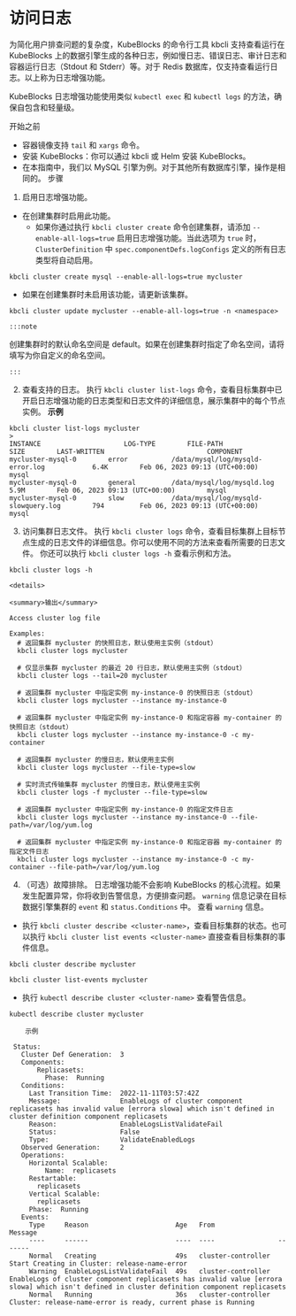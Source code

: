 # 访问日志

为简化用户排查问题的复杂度，KubeBlocks 的命令行工具 kbcli 支持查看运行在 KubeBlocks 上的数据引擎生成的各种日志，例如慢日志、错误日志、审计日志和容器运行日志（Stdout 和 Stderr）等。对于 Redis 数据库，仅支持查看运行日志。以上称为日志增强功能。

KubeBlocks 日志增强功能使用类似 `kubectl exec` 和 `kubectl logs` 的方法，确保自包含和轻量级。

开始之前
- 容器镜像支持 `tail` 和 `xargs` 命令。
- 安装 KubeBlocks：你可以通过 kbcli 或 Helm 安装 KubeBlocks。
- 在本指南中，我们以 MySQL 引擎为例。对于其他所有数据库引擎，操作是相同的。
步骤
1. 启用日志增强功能。
  - 在创建集群时启用此功能。
    - 如果你通过执行 `kbcli cluster create` 命令创建集群，请添加 `--enable-all-logs=true` 启用日志增强功能。当此选项为 `true` 时，`ClusterDefinition` 中 `spec.componentDefs.logConfigs` 定义的所有日志类型将自动启用。
```
kbcli cluster create mysql --enable-all-logs=true mycluster
```
  - 如果在创建集群时未启用该功能，请更新该集群。
```
kbcli cluster update mycluster --enable-all-logs=true -n <namespace>
```
    :::note

创建集群时的默认命名空间是 default。如果在创建集群时指定了命名空间，请将 <namespace> 填写为你自定义的命名空间。

    :::

2. 查看支持的日志。
执行 `kbcli cluster list-logs` 命令，查看目标集群中已开启日志增强功能的日志类型和日志文件的详细信息，展示集群中的每个节点实例。
   **示例**
```
kbcli cluster list-logs mycluster
>
INSTANCE                     LOG-TYPE        FILE-PATH                                   SIZE        LAST-WRITTEN                          COMPONENT
mycluster-mysql-0        error           /data/mysql/log/mysqld-error.log            6.4K        Feb 06, 2023 09:13 (UTC+00:00)        mysql
mycluster-mysql-0        general         /data/mysql/log/mysqld.log                  5.9M        Feb 06, 2023 09:13 (UTC+00:00)        mysql
mycluster-mysql-0        slow            /data/mysql/log/mysqld-slowquery.log        794         Feb 06, 2023 09:13 (UTC+00:00)        mysql       
```
3. 访问集群日志文件。
执行 `kbcli cluster logs` 命令，查看目标集群上目标节点生成的日志文件的详细信息。你可以使用不同的方法来查看所需要的日志文件。
你还可以执行 `kbcli cluster logs -h` 查看示例和方法。
```
kbcli cluster logs -h
```
    <details>

    <summary>输出</summary>

```
Access cluster log file

Examples:
  # 返回集群 mycluster 的快照日志，默认使用主实例（stdout）
  kbcli cluster logs mycluster

  # 仅显示集群 mycluster 的最近 20 行日志，默认使用主实例（stdout）
  kbcli cluster logs --tail=20 mycluster

  # 返回集群 mycluster 中指定实例 my-instance-0 的快照日志（stdout）
  kbcli cluster logs mycluster --instance my-instance-0

  # 返回集群 mycluster 中指定实例 my-instance-0 和指定容器 my-container 的快照日志（stdout）
  kbcli cluster logs mycluster --instance my-instance-0 -c my-container

  # 返回集群 mycluster 的慢日志，默认使用主实例
  kbcli cluster logs mycluster --file-type=slow

  # 实时流式传输集群 mycluster 的慢日志，默认使用主实例
  kbcli cluster logs -f mycluster --file-type=slow

  # 返回集群 mycluster 中指定实例 my-instance-0 的指定文件日志
  kbcli cluster logs mycluster --instance my-instance-0 --file-path=/var/log/yum.log

  # 返回集群 mycluster 中指定实例 my-instance-0 和指定容器 my-container 的指定文件日志
  kbcli cluster logs mycluster --instance my-instance-0 -c my-container --file-path=/var/log/yum.log
```
   </details>

4. （可选）故障排除。
日志增强功能不会影响 KubeBlocks 的核心流程。如果发生配置异常，你将收到告警信息，方便排查问题。 `warning` 信息记录在目标数据引擎集群的 `event` 和 `status.Conditions` 中。
查看 `warning` 信息。
  - 执行 `kbcli cluster describe <cluster-name>`，查看目标集群的状态。也可以执行 `kbcli cluster list events <cluster-name>` 直接查看目标集群的事件信息。

```
kbcli cluster describe mycluster
```
```
kbcli cluster list-events mycluster
```
-  执行 `kubectl describe cluster <cluster-name>` 查看警告信息。
```
kubectl describe cluster mycluster
```
        示例
```
 Status:           
   Cluster Def Generation:  3         
   Components:               
       Replicasets:                 
         Phase:  Running           
   Conditions:             
     Last Transition Time:  2022-11-11T03:57:42Z             
     Message:               EnableLogs of cluster component replicasets has invalid value [errora slowa] which isn't defined in cluster definition component replicasets             
     Reason:                EnableLogsListValidateFail             
     Status:                False             
     Type:                  ValidateEnabledLogs           
   Observed Generation:     2           
   Operations:             
     Horizontal Scalable:                 
         Name:  replicasets             
     Restartable:               
       replicasets             
     Vertical Scalable:               
       replicasets           
     Phase:  Running         
   Events:           
     Type     Reason                      Age   From                Message           
     ----     ------                      ----  ----                -------           
     Normal   Creating                    49s   cluster-controller  Start Creating in Cluster: release-name-error           
     Warning  EnableLogsListValidateFail  49s   cluster-controller  EnableLogs of cluster component replicasets has invalid value [errora slowa] which isn't defined in cluster definition component replicasets           
     Normal   Running                     36s   cluster-controller  Cluster: release-name-error is ready, current phase is Running         
```

